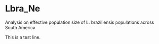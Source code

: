 # Lbra_Ne
Analysis on effective population size of L. braziliensis populations across South America

This is a test line.
